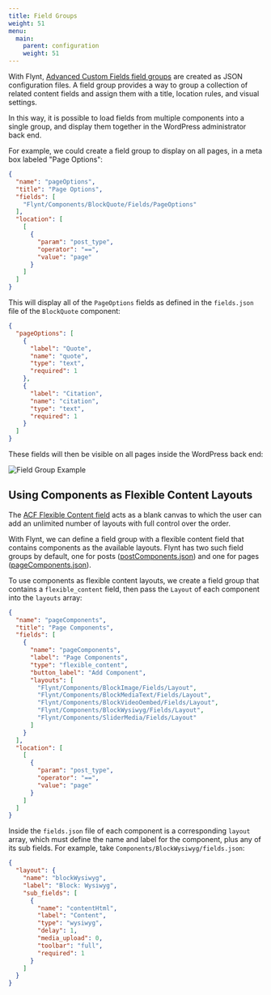 ```yaml
---
title: Field Groups
weight: 51
menu:
  main:
    parent: configuration
    weight: 51
---
```


With Flynt, [Advanced Custom Fields field groups](https://www.advancedcustomfields.com/resources/creating-a-field-group/) are created as JSON configuration files. A field group provides a way to group a collection of related content fields and assign them with a title, location rules, and visual settings.

In this way, it is possible to load fields from multiple components into a single group, and display them together in the WordPress administrator back end.

For example, we could create a field group to display on all pages, in a meta box labeled "Page Options":

```json
{
  "name": "pageOptions",
  "title": "Page Options",
  "fields": [
    "Flynt/Components/BlockQuote/Fields/PageOptions"
  ],
  "location": [
    [
      {
        "param": "post_type",
        "operator": "==",
        "value": "page"
      }
    ]
  ]
}
```

This will display all of the `PageOptions` fields as defined in the `fields.json` file of the `BlockQuote` component:

```json
{
  "pageOptions": [
    {
      "label": "Quote",
      "name": "quote",
      "type": "text",
      "required": 1
    },
    {
      "label": "Citation",
      "name": "citation",
      "type": "text",
      "required": 1
    }
  ]
}
```

These fields will then be visible on all pages inside the WordPress back end:

![Field Group Example](/images/documentation/field-group-example.jpg)

## Using Components as Flexible Content Layouts

The [ACF Flexible Content field](https://www.advancedcustomfields.com/resources/flexible-content/) acts as a blank canvas to which the user can add an unlimited number of layouts with full control over the order.

With Flynt, we can define a field group with a flexible content field that contains components as the available layouts. Flynt has two such field groups by default, one for posts ([postComponents.json](https://github.com/flyntwp/flynt-starter-theme/blob/master/config/fieldGroups/postComponents.json)) and one for pages ([pageComponents.json](https://github.com/flyntwp/flynt-starter-theme/blob/master/config/fieldGroups/pageComponents.json)).

To use components as flexible content layouts, we create a field group that contains a `flexible_content` field, then pass the `Layout` of each component into the `layouts` array:

```json
{
  "name": "pageComponents",
  "title": "Page Components",
  "fields": [
    {
      "name": "pageComponents",
      "label": "Page Components",
      "type": "flexible_content",
      "button_label": "Add Component",
      "layouts": [
        "Flynt/Components/BlockImage/Fields/Layout",
        "Flynt/Components/BlockMediaText/Fields/Layout",
        "Flynt/Components/BlockVideoOembed/Fields/Layout",
        "Flynt/Components/BlockWysiwyg/Fields/Layout",
        "Flynt/Components/SliderMedia/Fields/Layout"
      ]
    }
  ],
  "location": [
    [
      {
        "param": "post_type",
        "operator": "==",
        "value": "page"
      }
    ]
  ]
}
```

Inside the `fields.json` file of each component is a corresponding `layout` array, which must define the name and label for the component, plus any of its sub fields. For example, take `Components/BlockWysiwyg/fields.json`:

```json
{
  "layout": {
    "name": "blockWysiwyg",
    "label": "Block: Wysiwyg",
    "sub_fields": [
      {
        "name": "contentHtml",
        "label": "Content",
        "type": "wysiwyg",
        "delay": 1,
        "media_upload": 0,
        "toolbar": "full",
        "required": 1
      }
    ]
  }
}
```
